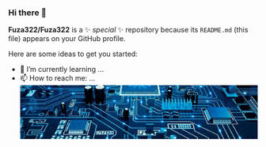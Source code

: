 ### Hi there 👋


**Fuza322/Fuza322** is a ✨ _special_ ✨ repository because its `README.md` (this file) appears on your GitHub profile.

Here are some ideas to get you started:

- 🌱 I’m currently learning ...
- 📫 How to reach me: ...
[![Header](https://github.com/Fuza322/Fuza322/blob/main/assets/inf-tekhnolog-chto-takoe.jpg)]()
<!--
- 🤔 I’m looking for help with ...
- 👯 I’m looking to collaborate on ...
- 🔭 I’m currently working on ...
- 💬 Ask me about ...
- ⚡ Fun fact: ...
- 😄 Pronouns: ...
-->
